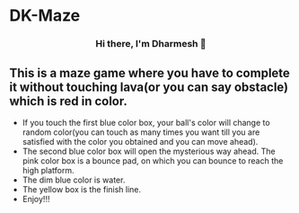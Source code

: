 # DK-Maze

<h3 align="center">
Hi there, I'm Dharmesh 👋
</h3>

## This is a maze game where you have to complete it without touching lava(or you can say obstacle) which is red in color.
- If you touch the first blue color box, your ball's color will change to random color(you can touch as many times you want till you are satisfied with the color you obtained and you can move ahead).
- The second blue color box will open the mysterious way ahead. The pink color box is a bounce pad, on which you can bounce to reach the high platform.
- The dim blue color is water.
- The yellow box is the finish line.
- Enjoy!!!
